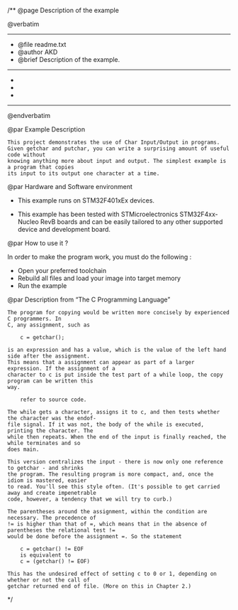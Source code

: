 /**
  @page Description of the example
  
  @verbatim
  ******************************************************************************
  * @file    readme.txt 
  * @author  AKD
  * @brief   Description of the example.
  ******************************************************************************
  *
  *
  *
  ******************************************************************************
  @endverbatim

@par Example Description

	This project demonstrates the use of Char Input/Output in programs.
	Given getchar and putchar, you can write a surprising amount of useful code without
	knowing anything more about input and output. The simplest example is a program that copies
	its input to its output one character at a time.

@par Hardware and Software environment  

  - This example runs on STM32F401xEx devices.
    
  - This example has been tested with STMicroelectronics STM32F4xx-Nucleo RevB 
    boards and can be easily tailored to any other supported device 
    and development board.

@par How to use it ? 

In order to make the program work, you must do the following :
 - Open your preferred toolchain 
 - Rebuild all files and load your image into target memory
 - Run the example

@par Description from “The C Programming Language” 

	The program for copying would be written more concisely by experienced C programmers. In
	C, any assignment, such as
	
		c = getchar();
	
	is an expression and has a value, which is the value of the left hand side after the assignment.
	This means that a assignment can appear as part of a larger expression. If the assignment of a
	character to c is put inside the test part of a while loop, the copy program can be written this
	way.

		refer to source code.
		
	The while gets a character, assigns it to c, and then tests whether the character was the endof-
	file signal. If it was not, the body of the while is executed, printing the character. The
	while then repeats. When the end of the input is finally reached, the while terminates and so
	does main.
	
	This version centralizes the input - there is now only one reference to getchar - and shrinks
	the program. The resulting program is more compact, and, once the idiom is mastered, easier
	to read. You'll see this style often. (It's possible to get carried away and create impenetrable
	code, however, a tendency that we will try to curb.)
	
	The parentheses around the assignment, within the condition are necessary. The precedence of
	!= is higher than that of =, which means that in the absence of parentheses the relational test !=
	would be done before the assignment =. So the statement
	
		c = getchar() != EOF
		is equivalent to
		c = (getchar() != EOF)

	This has the undesired effect of setting c to 0 or 1, depending on whether or not the call of
	getchar returned end of file. (More on this in Chapter 2.)
	

 */
